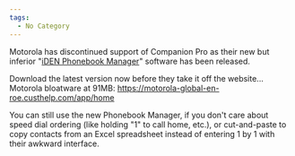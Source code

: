 ```yaml
---
tags:
  - No Category
---
```

Motorola has discontinued support of Companion Pro as their new but
inferior "[iDEN Phonebook Manager](iden_phonebook_manager.md)"
software has been released.

Download the latest version now before they take it off the website...
Motorola bloatware at 91MB:
<https://motorola-global-en-roe.custhelp.com/app/home>

You can still use the new Phonebook Manager, if you don't care about
speed dial ordering (like holding "1" to call home, etc.), or
cut-and-paste to copy contacts from an Excel spreadsheet instead of
entering 1 by 1 with their awkward interface.